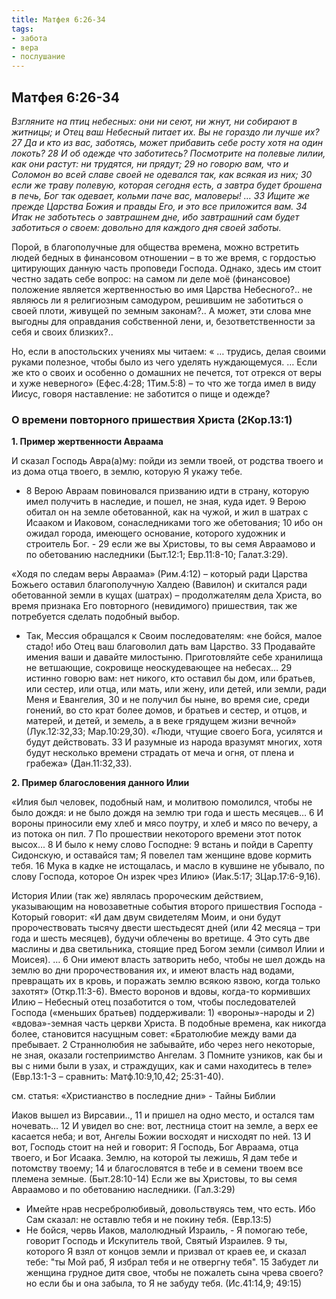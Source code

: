 ```yaml
---
title: Матфея 6:26-34
tags: 
- забота
- вера
- послушание
---
```


## Матфея 6:26-34

*Взгляните на птиц небесных: они ни сеют, ни жнут, ни собирают в житницы; и Отец ваш Небесный питает их. Вы не гораздо ли лучше их? 27 Да и кто из вас, заботясь, может прибавить себе росту хотя на один локоть? 28 И об одежде что заботитесь? Посмотрите на полевые лилии, как они растут: ни трудятся, ни прядут; 29 но говорю вам, что и Соломон во всей славе своей не одевался так, как всякая из них; 30 если же траву полевую, которая сегодня есть, а завтра будет брошена в печь, Бог так одевает, кольми паче вас, маловеры! … 33 Ищите же прежде Царства Божия и правды Его, и это все приложится вам. 34 Итак не заботьтесь о завтрашнем дне, ибо завтрашний сам будет заботиться о своем: довольно для каждого дня своей заботы.*

Порой, в благополучные для общества времена, можно встретить людей бедных в финансовом отношении – в то же время, с гордостью цитирующих данную часть проповеди Господа. Однако, здесь им стоит честно задать себе вопрос: на самом ли деле моё (финансовое) положение является жертвенностью во имя Царства Небесного?.. не являюсь ли я религиозным самодуром, решившим не заботиться о своей плоти, живущей по земным законам?.. А может, эти слова мне выгодны для оправдания собственной лени, и, безответственности за себя и своих близких?..

Но, если в апостольских учениях мы читаем: « … трудись, делая своими руками полезное, чтобы было из чего уделять нуждающемуся. … Если же кто о своих и особенно о домашних не печется, тот отрекся от веры и хуже неверного» (Ефес.4:28; 1Тим.5:8) – то что же тогда имел в виду Иисус, говоря наставление: не заботится о пище и одежде?

### О времени повторного пришествия Христа (2Кор.13:1)

**1. Пример жертвенности Авраама**

И сказал Господь Авра(а)му: пойди из земли твоей, от родства твоего и из дома отца твоего, в землю, которую Я укажу тебе.

- 8 Верою Авраам повиновался призванию идти в страну, которую имел получить в наследие, и пошел, не зная, куда идет. 9 Верою обитал он на земле обетованной, как на чужой, и жил в шатрах с Исааком и Иаковом, сонаследниками того же обетования; 10 ибо он ожидал города, имеющего основание, которого художник и строитель Бог. - 29 если же вы Христовы, то вы семя Авраамово и по обетованию наследники (Быт.12:1; Евр.11:8-10; Галат.3:29). 

«Ходя по следам веры Авраама» (Рим.4:12) – который ради Царства Божьего оставил благополучную Халдею (Вавилон) и скитался ради обетованной земли в кущах (шатрах) – продолжателям дела Христа, во время признака Его повторного (невидимого) пришествия, так же потребуется сделать подобный выбор. 

- Так, Мессия обращался к Своим последователям: «не бойся, малое стадо! ибо Отец ваш благоволил дать вам Царство. 33 Продавайте имения ваши и давайте милостыню. Приготовляйте себе хранилища не ветшающие, сокровище неоскудевающее на небесах… 29 истинно говорю вам: нет никого, кто оставил бы дом, или братьев, или сестер, или отца, или мать, или жену, или детей, или земли, ради Меня и Евангелия, 30 и не получил бы ныне, во время сие, среди гонений, во сто крат более домов, и братьев и сестер, и отцов, и матерей, и детей, и земель, а в веке грядущем жизни вечной» (Лук.12:32,33; Мар.10:29,30). «Люди, чтущие своего Бога, усилятся и будут действовать. 33 И разумные из народа вразумят многих, хотя будут несколько времени страдать от меча и огня, от плена и грабежа» (Дан.11:32,33).

**2. Пример благословения данного Илии**

«Илия был человек, подобный нам, и молитвою помолился, чтобы не было дождя: и не было дождя на землю три года и шесть месяцев… 6 И вороны приносили ему хлеб и мясо поутру, и хлеб и мясо по вечеру, а из потока он пил. 7 По прошествии некоторого времени этот поток высох... 8 И было к нему слово Господне: 9 встань и пойди в Сарепту Сидонскую, и оставайся там; Я повелел там женщине вдове кормить тебя. 16 Мука в кадке не истощалась, и масло в кувшине не убывало, по слову Господа, которое Он изрек чрез Илию» (Иак.5:17; 3Цар.17:6-9,16). 

История Илии (так же) являлась пророческим действием, указывающим на новозаветные события второго пришествия Господа - Который говорит: «И дам двум свидетелям Моим, и они будут пророчествовать тысячу двести шестьдесят дней (или 42 месяца – три года и шесть месяцев), будучи облечены во вретище. 4 Это суть две маслины и два светильника, стоящие пред Богом земли (символ Илии и Моисея). … 6 Они имеют власть затворить небо, чтобы не шел дождь на землю во дни пророчествования их, и имеют власть над водами, превращать их в кровь, и поражать землю всякою язвою, когда только захотят» (Откр.11:3-6). Вместо воронов и вдовы, когда-то кормивших Илию – Небесный отец позаботится о том, чтобы последователей Господа («меньших братьев) поддерживали: 1) «вороны»-народы и 2) «вдова»-земная часть церкви Христа. В подобные времена, как никогда более, становится насущным совет: «Братолюбие между вами да пребывает. 2 Страннолюбия не забывайте, ибо через него некоторые, не зная, оказали гостеприимство Ангелам. 3 Помните узников, как бы и вы с ними были в узах, и страждущих, как и сами находитесь в теле» (Евр.13:1-3 – сравнить: Матф.10:9,10,42; 25:31-40). 

см. статья: «Христианство в последние дни» - Тайны Библии

Иаков вышел из Вирсавии.., 11 и пришел на одно место, и остался там ночевать… 12 И увидел во сне: вот, лестница стоит на земле, а верх ее касается неба; и вот, Ангелы Божии восходят и нисходят по ней. 13 И вот, Господь стоит на ней и говорит: Я Господь, Бог Авраама, отца твоего, и Бог Исаака. Землю, на которой ты лежишь, Я дам тебе и потомству твоему; 14 и благословятся в тебе и в семени твоем все племена земные. (Быт.28:10-14)
Если же вы Христовы, то вы семя Авраамово и по обетованию наследники. (Гал.3:29)

- Имейте нрав несребролюбивый, довольствуясь тем, что есть. Ибо Сам сказал: не оставлю тебя и не покину тебя. (Евр.13:5)
- Не бойся, червь Иаков, малолюдный Израиль, - Я помогаю тебе, говорит Господь и Искупитель твой, Святый Израилев. 9 ты, которого Я взял от концов земли и призвал от краев ее, и сказал тебе: "ты Мой раб, Я избрал тебя и не отвергну тебя". 15 Забудет ли женщина грудное дитя свое, чтобы не пожалеть сына чрева своего? но если бы и она забыла, то Я не забуду тебя. (Ис.41:14,9; 49:15)